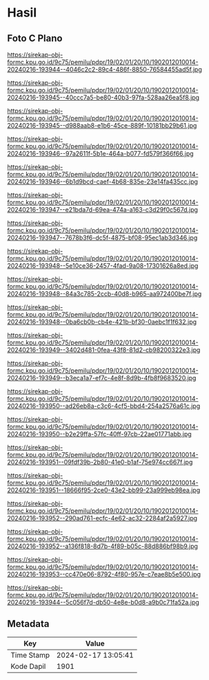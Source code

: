 # Hasil

## Foto C Plano

https://sirekap-obj-formc.kpu.go.id/9c75/pemilu/pdpr/19/02/01/20/10/1902012010014-20240216-193944--4046c2c2-89c4-486f-8850-76584455ad5f.jpg

https://sirekap-obj-formc.kpu.go.id/9c75/pemilu/pdpr/19/02/01/20/10/1902012010014-20240216-193945--40ccc7a5-be80-40b3-97fa-528aa26ea5f8.jpg

https://sirekap-obj-formc.kpu.go.id/9c75/pemilu/pdpr/19/02/01/20/10/1902012010014-20240216-193945--d988aab8-e1b6-45ce-889f-10181bb29b61.jpg

https://sirekap-obj-formc.kpu.go.id/9c75/pemilu/pdpr/19/02/01/20/10/1902012010014-20240216-193946--97a2611f-5b1e-464a-b077-fd579f366f66.jpg

https://sirekap-obj-formc.kpu.go.id/9c75/pemilu/pdpr/19/02/01/20/10/1902012010014-20240216-193946--6b1d9bcd-caef-4b68-835e-23e14fa435cc.jpg

https://sirekap-obj-formc.kpu.go.id/9c75/pemilu/pdpr/19/02/01/20/10/1902012010014-20240216-193947--e21bda7d-69ea-474a-a163-c3d29f0c567d.jpg

https://sirekap-obj-formc.kpu.go.id/9c75/pemilu/pdpr/19/02/01/20/10/1902012010014-20240216-193947--7678b3f6-dc5f-4875-bf08-95ec1ab3d346.jpg

https://sirekap-obj-formc.kpu.go.id/9c75/pemilu/pdpr/19/02/01/20/10/1902012010014-20240216-193948--5e10ce36-2457-4fad-9a08-17301626a8ed.jpg

https://sirekap-obj-formc.kpu.go.id/9c75/pemilu/pdpr/19/02/01/20/10/1902012010014-20240216-193948--84a3c785-2ccb-40d8-b965-aa972400be7f.jpg

https://sirekap-obj-formc.kpu.go.id/9c75/pemilu/pdpr/19/02/01/20/10/1902012010014-20240216-193948--0ba6cb0b-cb4e-421b-bf30-0aebc1f1f632.jpg

https://sirekap-obj-formc.kpu.go.id/9c75/pemilu/pdpr/19/02/01/20/10/1902012010014-20240216-193949--3402d481-0fea-43f8-81d2-cb98200322e3.jpg

https://sirekap-obj-formc.kpu.go.id/9c75/pemilu/pdpr/19/02/01/20/10/1902012010014-20240216-193949--b3eca1a7-ef7c-4e8f-8d9b-4fb8f9683520.jpg

https://sirekap-obj-formc.kpu.go.id/9c75/pemilu/pdpr/19/02/01/20/10/1902012010014-20240216-193950--ad26eb8a-c3c6-4cf5-bbd4-254a2576a61c.jpg

https://sirekap-obj-formc.kpu.go.id/9c75/pemilu/pdpr/19/02/01/20/10/1902012010014-20240216-193950--b2e29ffa-57fc-40ff-97cb-22ae01771abb.jpg

https://sirekap-obj-formc.kpu.go.id/9c75/pemilu/pdpr/19/02/01/20/10/1902012010014-20240216-193951--09fdf39b-2b80-41e0-b1af-75e974cc667f.jpg

https://sirekap-obj-formc.kpu.go.id/9c75/pemilu/pdpr/19/02/01/20/10/1902012010014-20240216-193951--18666f95-2ce0-43e2-bb99-23a999eb98ea.jpg

https://sirekap-obj-formc.kpu.go.id/9c75/pemilu/pdpr/19/02/01/20/10/1902012010014-20240216-193952--290ad761-ecfc-4e62-ac32-2284af2a5927.jpg

https://sirekap-obj-formc.kpu.go.id/9c75/pemilu/pdpr/19/02/01/20/10/1902012010014-20240216-193952--a136f818-8d7b-4f89-b05c-88d886bf98b9.jpg

https://sirekap-obj-formc.kpu.go.id/9c75/pemilu/pdpr/19/02/01/20/10/1902012010014-20240216-193953--cc470e06-8792-4f80-957e-c7eae8b5e500.jpg

https://sirekap-obj-formc.kpu.go.id/9c75/pemilu/pdpr/19/02/01/20/10/1902012010014-20240216-193944--5c056f7d-db50-4e8e-b0d8-a9b0c71fa52a.jpg


## Metadata

| Key        | Value               |
| ---------- | ------------------- |
| Time Stamp | 2024-02-17 13:05:41 |
| Kode Dapil | 1901                |



